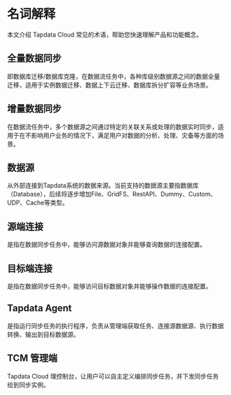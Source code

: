 # 名词解释

本文介绍 Tapdata Cloud 常见的术语，帮助您快速理解产品和功能概念。

## 全量数据同步

即数据库迁移/数据库克隆，在数据流任务中，各种库级别数据源之间的数据全量迁移，适用于实例数据迁移、数据上下云迁移、数据库拆分扩容等业务场景。

## 增量数据同步

在数据流任务中，多个数据源之间通过特定的关联关系或处理的数据实时同步，适用于在不影响用户业务的情况下，满足用户对数据的分析、处理、灾备等方面的场景。

## 数据源

从外部连接到Tapdata系统的数据来源。当前支持的数据源主要指数据库（Database），后续将逐步增加File、GridFS、RestAPI、Dummy、Custom、UDP、Cache等类型。

## 源端连接

是指在数据同步任务中，能够访问源数据对象并能够查询数据的连接配置。

## 目标端连接

是指在数据同步任务中，能够访问目标数据对象并能够操作数据的连接配置。

## Tapdata Agent

是指运行同步任务的执行程序，负责从管理端获取任务、连接源数据源、执行数据转换、输出到目标数据源。

## TCM 管理端

Tapdata Cloud 理控制台，让用户可以自主定义编排同步任务，并下发同步任务给到同步实例。